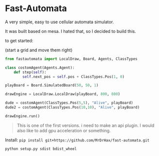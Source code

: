 # Fast-Automata

A very simple, easy to use cellular automata simulator.

It was built based on mesa. I hated that, so I decided to build this.

to get started:

(start a grid and move them right)
```py
from fastautomata import LocalDraw, Board, Agents, ClassTypes

class costomAgent(Agents.Agent):
    def step(self):
        self.next_pos = self.pos + ClassTypes.Pos(1, 0)

playBoard = Board.SimulatedBoard(50, 50, 1)

drawEngine = LocalDraw.LocalDraw(playBoard, 800, 800)

dude = costomAgent(ClassTypes.Pos(5,5), "Alive", playBoard)
dude2 = costomAgent(ClassTypes.Pos(10,10), "Alive", playBoard)

drawEngine.run()
```

> This is one of the first versions. i need to make an api plugin. I would also like to add gpu acceleration or something.

Install: `pip install git+https://github.com/MrDrHax/fast-automata.git`

`python setup.py sdist bdist_wheel`